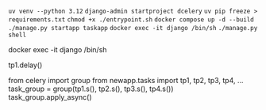 `uv venv --python 3.12`
`django-admin startproject dcelery`
`uv pip freeze > requirements.txt`
`chmod +x ./entrypoint.sh`
`docker compose up -d --build`
`./manage.py startapp taskapp`
`docker exec -it django /bin/sh`
`./manage.py shell`

docker exec -it django /bin/sh

tp1.delay()

from celery import group
from newapp.tasks import tp1, tp2, tp3, tp4, ...
task_group = group(tp1.s(), tp2.s(), tp3.s(), tp4.s())
task_group.apply_async()
